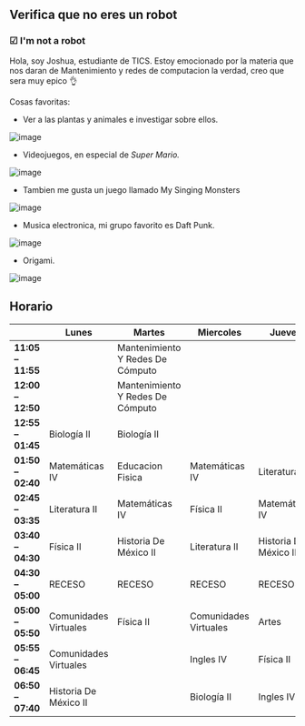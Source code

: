 ## Verifica que no eres un robot
### ☑ I'm not a robot 
Hola, soy Joshua, estudiante de TICS. Estoy emocionado por la materia que nos daran de Mantenimiento y redes de computacion la verdad, creo que sera muy epico 👌

Cosas favoritas:
* Ver a las plantas y animales e investigar sobre ellos.

![image](https://user-images.githubusercontent.com/99761149/154760601-4cb9f566-d2ff-4ab7-b4da-28d4c6b69db0.png)
* Videojuegos, en especial de _Super Mario._

![image](https://user-images.githubusercontent.com/99761149/154761336-bfdf3230-662a-4087-ab87-a9a26ca03b19.png)

* Tambien me gusta un juego llamado My Singing Monsters

![image](https://user-images.githubusercontent.com/99761149/154771411-b54bf22d-95c4-44d1-958d-57e3753cd764.png)
* Musica electronica, mi grupo favorito es Daft Punk.

![image](https://user-images.githubusercontent.com/99761149/154761614-6308246a-fec8-411b-a228-18492ddf1dbb.png)
* Origami.

![image](https://user-images.githubusercontent.com/99761149/154761556-a6772008-781d-43d4-bf32-bf5d66a69fc9.png)

## Horario
|                   | **Lunes**             | **Martes**                        | **Miercoles**         | **Jueves**            | **Viernes**                       |
|-------------------|-----------------------|-----------------------------------|-----------------------|-----------------------|-----------------------------------|
| **11:05 – 11:55** |                       | Mantenimiento Y Redes De Cómputo  |                       |                       | Mantenimiento Y Redes De Cómputo  |
| **12:00 – 12:50** |                       | Mantenimiento Y Redes De Cómputo  |                       |                       | Mantenimiento Y Redes De Cómputo  |
| **12:55 – 01:45** | Biología II           | Biología II                       |                       |                       | Matemáticas IV                    |
| **01:50 – 02:40** | Matemáticas IV        | Educacion Fisica                  | Matemáticas IV        | Literatura II         | Biología II                       |
| **02:45 – 03:35** | Literatura II         | Matemáticas IV                    | Física II             | Matemáticas IV        | Física II                         |
| **03:40 – 04:30** | Física II             | Historia De México II             | Literatura II         | Historia De México II | Ingles IV                         |
| **04:30 – 05:00** | RECESO                | RECESO                            | RECESO                | RECESO                | RECESO                            |
| **05:00 – 05:50** | Comunidades Virtuales | Física II                         | Comunidades Virtuales | Artes                 |                                   |
| **05:55 – 06:45** | Comunidades Virtuales |                                   | Ingles IV             | Física II             |                                   |
| **06:50 – 07:40** | Historia De México II |                                   | Biología II           | Ingles IV             |                                   |
